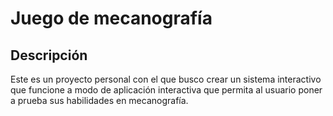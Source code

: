 # Juego de mecanografía

## Descripción
Este es un proyecto personal con el que busco crear un sistema interactivo que funcione a modo de aplicación interactiva que permita al usuario poner a prueba sus habilidades en mecanografía.
